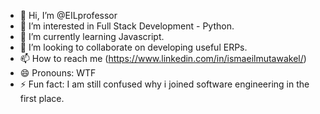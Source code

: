 - 👋 Hi, I’m @EILprofessor
- 👀 I’m interested in Full Stack Development - Python.
- 🌱 I’m currently learning Javascript.
- 💞️ I’m looking to collaborate on developing useful ERPs. 
- 📫 How to reach me (https://www.linkedin.com/in/ismaeilmutawakel/)
- 😄 Pronouns: WTF
- ⚡ Fun fact: I am still confused why i joined software engineering in the first place.

<!---
EILprofessor/EILprofessor is a ✨ special ✨ repository because its `README.md` (this file) appears on your GitHub profile.
You can click the Preview link to take a look at your changes.
--->
